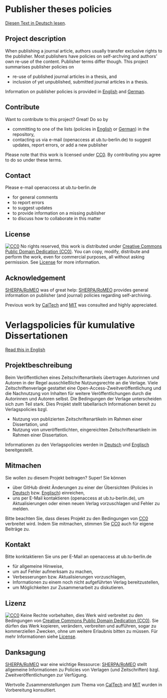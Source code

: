 <a name="English"></a> 
# Publisher theses policies
[Diesen Text in Deutsch lesen](#German).

## Project description
When publishing a journal article, authors usually transfer exclusive rights to the publisher. Most publishers have policies on self-archving and authors' own re-use of the content. Publisher terms differ though.
This project summarises publisher policies on
* re-use of published journal articles in a thesis, and
* inclusion of yet unpublished, submitted journal articles in a thesis.

Information on publisher policies is provided in [English](/policies_EN.md) and [German](/policies_DE.md).

## Contribute
Want to contribute to this project? Great! Do so by 
* committing to one of the lists (policies in [English](/policies_EN.md) or [German](/policies_DE.md)) in the repository,
* contacting us via e-mail (openaccess at ub.tu-berlin.de) to suggest updates, report errors, or add a new publisher

Please note that this work is licensed under [CC0](http://creativecommons.org/publicdomain/zero/1.0/). By contributing you agree to do so under these terms.

## Contact
Please e-mail openaccess at ub.tu-berlin.de
* for general comments
* to report errors
* to suggest updates
* to provide information on a missing publisher
* to discuss how to collaborate in this matter

## License
[![CC0](https://licensebuttons.net/p/zero/1.0/80x15.png)](http://creativecommons.org/publicdomain/zero/1.0/)
No rights reserved, this work is distributed under [Creative Commons Public Domain Dedication (CC0)](http://creativecommons.org/publicdomain/zero/1.0/). You can copy, modify, distribute and perform the work, even for commercial purposes, all without asking permission. 
See [License](/LICENSE) for more information. 

## Acknowledgement
[SHERPA/RoMEO](http://www.sherpa.ac.uk/romeo) was of great help: [SHERPA/RoMEO](http://www.sherpa.ac.uk/romeo) provides general information on publisher (and journal) policies regarding self-archiving.

Previous work by [CalTech](http://libguides.caltech.edu/publisherpolicies) and [MIT](https://libraries.mit.edu/scholarly/publishing/publisher-policies-thesis-content-and-article-publishing/) was consulted and highly appreciated.

<a name="German"></a>
# Verlagspolicies für kumulative Dissertationen

[Read this in English](#English)

## Projektbeschreibung
Beim Veröffentlichen eines Zeitschriftenartikels übertragen Autorinnen und Autoren in der Regel ausschließliche Nutzungsrechte an die Verlage.
Viele Zeitschriftenverlage gestattet eine Open-Access-Zweitveröffentlichung und die Nachnutzung von Inhalten für weitere Veröffentlichungen durch die Autorinnen und Autoren selbst. Die Bedingungen der Verlage unterscheiden sich zum Teil stark.
Dies Projekt stellt tabellarisch Informationen bereit zu Verlagspolicies bzgl.
* Nutzung von publizierten Zeitschriftenartikeln im Rahmen einer Dissertation, und
* Nutzung von unveröffentlichten, eingereichten Zeitschriftenartikeln im Rahmen einer Dissertation.

Informationen zu den Verlagspolicies werden in [Deutsch](/policies_DE.md) und [Englisch](/policies_EN.md) bereitgestellt.

## Mitmachen
Sie wollen zu diesem Projekt beitragen? Super! Sie können 
* über GitHub direkt Änderungen zu einer der Übersichten (Policies in [Deutsch](/policies_DE.md) bzw. [Englisch](/policies_EN.md)) einreichen,
* uns per E-Mail kontaktieren (openaccess at ub.tu-berlin.de), um Aktualisierungen oder einen neuen Verlag vorzuschlagen und Fehler zu melden.

Bitte beachten Sie, dass dieses Projekt zu den Bedingungen von [CC0](http://creativecommons.org/publicdomain/zero/1.0/) verbreitet wird. Indem Sie mitmachen, stimmen Sie [CC0](http://creativecommons.org/publicdomain/zero/1.0/) auch für eigene Beiträge zu.

## Kontakt
Bitte konktaktieren Sie uns per E-Mail an openaccess at ub.tu-berlin.de
* für allgemeine Hinweise,
* um auf Fehler aufmerksam zu machen,
* Verbesserungen bzw. Aktualisierungen vorzuschlagen,
* Informationen zu einem noch nicht aufgeführten Verlag bereitzustellen,
* um Möglichkeiten zur Zusammenarbeit zu diskutieren.

## Lizenz
[![CC0](https://licensebuttons.net/p/zero/1.0/80x15.png)](http://creativecommons.org/publicdomain/zero/1.0/)
Keine Rechte vorbehalten, dies Werk wird verbreitet zu den Bedingungen von [Creative Commons Public Domain Dedication (CC0)](http://creativecommons.org/publicdomain/zero/1.0/). 
Sie dürfen das Werk kopieren, verändern, verbreiten und aufführen, sogar zu kommerziellen Zwecken, ohne um weitere Erlaubnis bitten zu müssen. 
Für mehr Informationen siehe [License](/LICENSE).

## Danksagung
[SHERPA/RoMEO](http://www.sherpa.ac.uk/romeo) war eine wichtige Ressource: [SHERPA/RoMEO](http://www.sherpa.ac.uk/romeo) stellt allgemeine Informationen zu Policies von Verlagen (und Zeitschriften) bzgl. Zweitveröffentlichungen zur Verfügung.

Wertvolle Zusammenstellungen zum Thema von [CalTech](http://libguides.caltech.edu/publisherpolicies) and [MIT](https://libraries.mit.edu/scholarly/publishing/publisher-policies-thesis-content-and-article-publishing/) wurden in Vorbereitung konsultiert.
